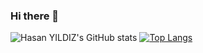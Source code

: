 ### Hi there 👋

![Hasan YILDIZ's GitHub stats](https://github-readme-stats.vercel.app/api?username=hicrandeveloper&show_icons=true&theme=highcontrast  )
[![Top Langs](https://github-readme-stats.vercel.app/api/top-langs/?username=hicrandeveloper&layout=compact&theme=highcontrast)](https://github.com/iyiapp)
